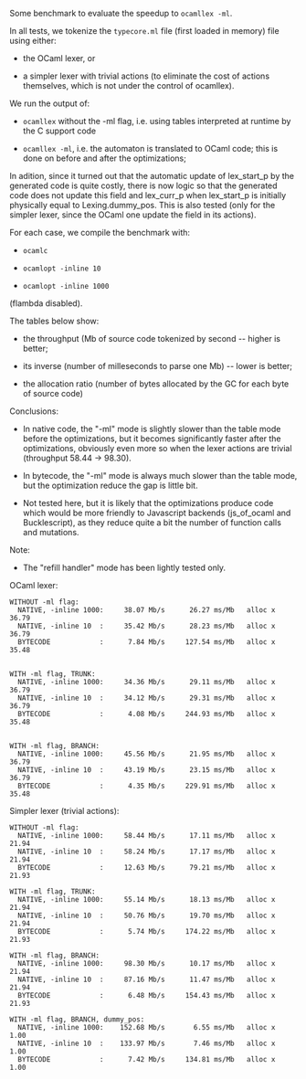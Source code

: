 Some benchmark to evaluate the speedup to `ocamllex -ml`.

In all tests, we tokenize the `typecore.ml` file (first loaded in
memory) file using either:

  - the OCaml lexer, or

  - a simpler lexer with trivial actions (to eliminate the cost of
actions themselves, which is not under the control of ocamllex).

We run the output of:

   - `ocamllex` without the -ml flag, i.e. using tables interpreted at
runtime by the C support code

   - `ocamllex -ml`, i.e. the automaton is translated to OCaml code;
this is done on before and after the optimizations;

In adition, since it turned out that the automatic update of lex_start_p by
the generated code is quite costly, there is now logic so that
the generated code does not update this field and lex_curr_p when
lex_start_p is initially physically equal to Lexing.dummy_pos.  This is also
tested (only for the simpler lexer, since the OCaml one update the field in
its actions).

For each case, we compile the benchmark with:

   - `ocamlc`

   - `ocamlopt -inline 10`

   - `ocamlopt -inline 1000`

(flambda disabled).

The tables below show:

   - the throughput (Mb of source code tokenized
by second -- higher is better;

   - its inverse (number of milleseconds to parse one Mb) -- lower is better;

   - the allocation ratio (number of bytes allocated by the GC for each byte of source code)


Conclusions:

  - In native code, the "-ml" mode is slightly slower than the table
    mode before the optimizations, but it becomes significantly faster
    after the optimizations, obviously even more so when the
    lexer actions are trivial (throughput 58.44 -> 98.30).

  - In bytecode, the "-ml" mode is always much slower than the table
    mode, but the optimization reduce the gap is little bit.

  - Not tested here, but it is likely that the optimizations produce
    code which would be more friendly to Javascript backends
    (js_of_ocaml and Bucklescript), as they reduce quite a bit
    the number of function calls and mutations.

Note:

  - The "refill handler" mode has been lightly tested only.


OCaml lexer:

````
WITHOUT -ml flag:
  NATIVE, -inline 1000:     38.07 Mb/s      26.27 ms/Mb   alloc x    36.79
  NATIVE, -inline 10  :     35.42 Mb/s      28.23 ms/Mb   alloc x    36.79
  BYTECODE            :      7.84 Mb/s     127.54 ms/Mb   alloc x    35.48


WITH -ml flag, TRUNK:
  NATIVE, -inline 1000:     34.36 Mb/s      29.11 ms/Mb   alloc x    36.79
  NATIVE, -inline 10  :     34.12 Mb/s      29.31 ms/Mb   alloc x    36.79
  BYTECODE            :      4.08 Mb/s     244.93 ms/Mb   alloc x    35.48


WITH -ml flag, BRANCH:
  NATIVE, -inline 1000:     45.56 Mb/s      21.95 ms/Mb   alloc x    36.79
  NATIVE, -inline 10  :     43.19 Mb/s      23.15 ms/Mb   alloc x    36.79
  BYTECODE            :      4.35 Mb/s     229.91 ms/Mb   alloc x    35.48
````


Simpler lexer (trivial actions):

````
WITHOUT -ml flag:
  NATIVE, -inline 1000:     58.44 Mb/s      17.11 ms/Mb   alloc x    21.94
  NATIVE, -inline 10  :     58.24 Mb/s      17.17 ms/Mb   alloc x    21.94
  BYTECODE            :     12.63 Mb/s      79.21 ms/Mb   alloc x    21.93

WITH -ml flag, TRUNK:
  NATIVE, -inline 1000:     55.14 Mb/s      18.13 ms/Mb   alloc x    21.94
  NATIVE, -inline 10  :     50.76 Mb/s      19.70 ms/Mb   alloc x    21.94
  BYTECODE            :      5.74 Mb/s     174.22 ms/Mb   alloc x    21.93

WITH -ml flag, BRANCH:
  NATIVE, -inline 1000:     98.30 Mb/s      10.17 ms/Mb   alloc x    21.94
  NATIVE, -inline 10  :     87.16 Mb/s      11.47 ms/Mb   alloc x    21.94
  BYTECODE            :      6.48 Mb/s     154.43 ms/Mb   alloc x    21.93

WITH -ml flag, BRANCH, dummy_pos:
  NATIVE, -inline 1000:    152.68 Mb/s       6.55 ms/Mb   alloc x     1.00
  NATIVE, -inline 10  :    133.97 Mb/s       7.46 ms/Mb   alloc x     1.00
  BYTECODE            :      7.42 Mb/s     134.81 ms/Mb   alloc x     1.00
````
